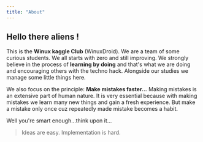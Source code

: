 ```yaml
---
title: "About"
---
```


## Hello there aliens !

This is the **Winux kaggle Club** (WinuxDroid).
We are a team of some curious students. We all starts with zero and still improving. We strongly believe in the process of **learning by doing** and that's what we are doing and encouraging others with the techno hack.
Alongside our studies we manage some little things here.

We also focus on the principle: **Make mistakes faster...** Making mistakes is an extensive part of human nature. It is very essential because with making mistakes we learn many new things and gain a fresh experience. But make a mistake only once cuz repeatedly made mistake becomes a habit.

Well you're smart enough...think upon it...

> Ideas are easy. Implementation is hard.
